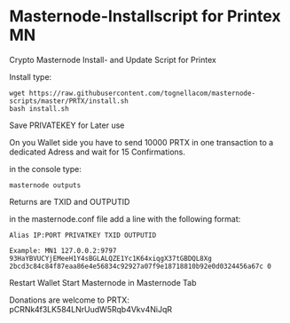 # Masternode-Installscript for Printex MN
Crypto Masternode Install- and Update Script for Printex

Install type:

    wget https://raw.githubusercontent.com/tognellacom/masternode-scripts/master/PRTX/install.sh
    bash install.sh

Save PRIVATEKEY for Later use

On you Wallet side you have to send 10000 PRTX in one transaction to a dedicated Adress and wait for 15 Confirmations.

in the console type:

    masternode outputs

Returns are TXID and OUTPUTID

in the masternode.conf file add a line with the following format:
    
    Alias IP:PORT PRIVATKEY TXID OUTPUTID

    Example: MN1 127.0.0.2:9797 93HaYBVUCYjEMeeH1Y4sBGLALQZE1Yc1K64xiqgX37tGBDQL8Xg 2bcd3c84c84f87eaa86e4e56834c92927a07f9e18718810b92e0d0324456a67c 0

Restart Wallet
Start Masternode in Masternode Tab

Donations are welcome to PRTX: pCRNk4f3LK584LNrUudW5Rqb4Vkv4NiJqR
